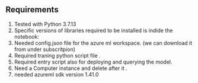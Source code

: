 ## Requirements
1. Tested with Python 3.7.13
2. Specific versions of libraries required to be installed is indide the notebook: 
3. Needed config.json file for the azure ml workspace. (we can download it from under subscritpion)
4. Required traning python script file .
5. Required entry script also for deploying and querying the model.
6. Need a Computer instance and delete after it .
7. needed azureml sdk version 1.41.0 
